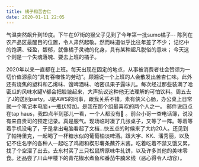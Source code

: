 ```yaml
---
title: 橘子和苦杏仁
date: 2020-01-11 22:05
---
```


气温突然飙升到19度。下午在97街的猴父子见到了今年第一批sumo橘子-- 陈列在农产品区最醒目的位置，令人肃然起敬。然而味道似乎比往年差了不少； 记忆中的饱满、轻盈，馥郁，就像橘子灵魂的化身，具有某种超凡脱俗的意味； 今天这个则是一个失魂落魄、要去上班的橘子。

2020年以来一直都在上班。每天出现在固定的地点，从事被消费者社会赞颂为一切价值源泉的“具有吞噬性的劳动”。顾湘说一个上班的人会散发出苦杏仁味。此外还有烧焦的塑料和乙烯味、馊啤酒味、哈密瓜果子露味儿。每次经过那些装满了哈密瓜的风味水罐V都会把脸皱起来，大声抗议这种他无法理解的可怕饮料。周五去了J的送别party。J是AWS的同事，跟我关系不错，素有侠义心肠，办公桌上日常就一个笔记本电脑+一瓶伏特加。是我在那个组最喜欢的两个人之一。 邮件说四点在tap haus，我四点半到那儿一看，一个人都没有🙂 。前台小哥一查电话簿，说没有来自贵司的预定记录。真是服气。现场临时凑了几张桌子，又等了一阵。等着等着手机没电了，于是拿出电脑看起了文档...快五点的时候来了大约20人。还见到了帕特里克，一起喝了一杯糖水似的葡萄柚淡啤酒。跟大宇、KK、潘秀丽，以及记不住名字的各种人一起吃了鸡翅和楔形薯条蘸芥末酱。吃着吃着不禁又饿又累，找了个空溜了出去。去东村买了三只松鼠牌原味牛轧饼，以及许多其他的美味零食。还品尝了川山甲楼下的青花椒水煮鱼和番茄牛腩米线（恶心得令人动容）。




